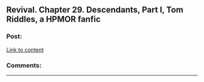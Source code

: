 ## Revival. Chapter 29. Descendants, Part I, Tom Riddles, a HPMOR fanfic

### Post:

[Link to content](https://www.fanfiction.net/s/11127426/29/Revival)

### Comments:

---

